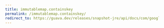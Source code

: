 ```yaml
---
title: immutablemap.containskey
permalink: /immutablemap.containskey/
redirect_to: https://guava.dev/releases/snapshot-jre/api/docs/com/google/common/collect/ImmutableMap.html#containsKey-java.lang.Object-
---
```

